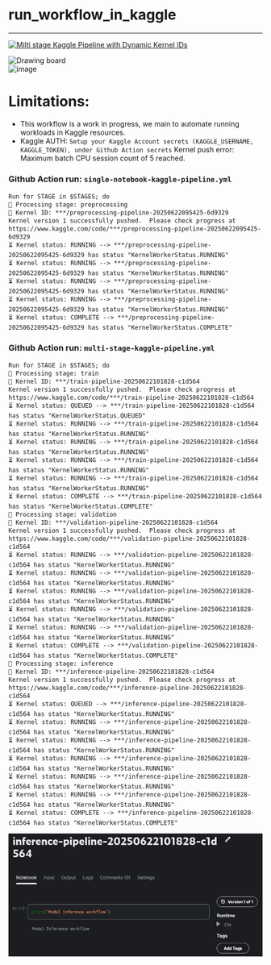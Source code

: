 # run_workflow_in_kaggle
---
[![Milti stage Kaggle Pipeline with Dynamic Kernel IDs](https://github.com/AllieUbisse/run_workflow_in_kaggle/actions/workflows/multi-stage-kaggle-pipeline.yml/badge.svg)](https://github.com/AllieUbisse/run_workflow_in_kaggle/actions/workflows/multi-stage-kaggle-pipeline.yml)

![Drawing board](https://isquarelab-draw.onrender.com/#room=b489c999781d89afb385,-3JKfkm5dDks-hBjb85Lkg)
<br>
![image](https://github.com/user-attachments/assets/b9a03038-9b4f-40f6-97cc-5cfd2b763939)

# Limitations:
  -  This workflow is a work in progress, we main to automate running workloads in Kaggle resources.
  -  Kaggle AUTH: `Setup your Kaggle Account secrets (KAGGLE_USERNAME, KAGGLE_TOKEN), under Github Action secrets`
Kernel push error: Maximum batch CPU session count of 5 reached.

### Github Action run: `single-notebook-kaggle-pipeline.yml`
```
Run for STAGE in $STAGES; do
🔧 Processing stage: preprocessing
📌 Kernel ID: ***/preprocessing-pipeline-20250622095425-6d9329
Kernel version 1 successfully pushed.  Please check progress at https://www.kaggle.com/code/***/preprocessing-pipeline-20250622095425-6d9329
⏳ Kernel status: RUNNING --> ***/preprocessing-pipeline-20250622095425-6d9329 has status "KernelWorkerStatus.RUNNING"
⏳ Kernel status: RUNNING --> ***/preprocessing-pipeline-20250622095425-6d9329 has status "KernelWorkerStatus.RUNNING"
⏳ Kernel status: RUNNING --> ***/preprocessing-pipeline-20250622095425-6d9329 has status "KernelWorkerStatus.RUNNING"
⏳ Kernel status: RUNNING --> ***/preprocessing-pipeline-20250622095425-6d9329 has status "KernelWorkerStatus.RUNNING"
⏳ Kernel status: COMPLETE --> ***/preprocessing-pipeline-20250622095425-6d9329 has status "KernelWorkerStatus.COMPLETE"
```

### Github Action run:  `multi-stage-kaggle-pipeline.yml`
```
Run for STAGE in $STAGES; do
🔧 Processing stage: train
📌 Kernel ID: ***/train-pipeline-20250622101828-c1d564
Kernel version 1 successfully pushed.  Please check progress at https://www.kaggle.com/code/***/train-pipeline-20250622101828-c1d564
⏳ Kernel status: QUEUED --> ***/train-pipeline-20250622101828-c1d564 has status "KernelWorkerStatus.QUEUED"
⏳ Kernel status: RUNNING --> ***/train-pipeline-20250622101828-c1d564 has status "KernelWorkerStatus.RUNNING"
⏳ Kernel status: RUNNING --> ***/train-pipeline-20250622101828-c1d564 has status "KernelWorkerStatus.RUNNING"
⏳ Kernel status: RUNNING --> ***/train-pipeline-20250622101828-c1d564 has status "KernelWorkerStatus.RUNNING"
⏳ Kernel status: RUNNING --> ***/train-pipeline-20250622101828-c1d564 has status "KernelWorkerStatus.RUNNING"
⏳ Kernel status: COMPLETE --> ***/train-pipeline-20250622101828-c1d564 has status "KernelWorkerStatus.COMPLETE"
🔧 Processing stage: validation
📌 Kernel ID: ***/validation-pipeline-20250622101828-c1d564
Kernel version 1 successfully pushed.  Please check progress at https://www.kaggle.com/code/***/validation-pipeline-20250622101828-c1d564
⏳ Kernel status: RUNNING --> ***/validation-pipeline-20250622101828-c1d564 has status "KernelWorkerStatus.RUNNING"
⏳ Kernel status: RUNNING --> ***/validation-pipeline-20250622101828-c1d564 has status "KernelWorkerStatus.RUNNING"
⏳ Kernel status: RUNNING --> ***/validation-pipeline-20250622101828-c1d564 has status "KernelWorkerStatus.RUNNING"
⏳ Kernel status: RUNNING --> ***/validation-pipeline-20250622101828-c1d564 has status "KernelWorkerStatus.RUNNING"
⏳ Kernel status: RUNNING --> ***/validation-pipeline-20250622101828-c1d564 has status "KernelWorkerStatus.RUNNING"
⏳ Kernel status: COMPLETE --> ***/validation-pipeline-20250622101828-c1d564 has status "KernelWorkerStatus.COMPLETE"
🔧 Processing stage: inference
📌 Kernel ID: ***/inference-pipeline-20250622101828-c1d564
Kernel version 1 successfully pushed.  Please check progress at https://www.kaggle.com/code/***/inference-pipeline-20250622101828-c1d564
⏳ Kernel status: QUEUED --> ***/inference-pipeline-20250622101828-c1d564 has status "KernelWorkerStatus.RUNNING"
⏳ Kernel status: RUNNING --> ***/inference-pipeline-20250622101828-c1d564 has status "KernelWorkerStatus.RUNNING"
⏳ Kernel status: RUNNING --> ***/inference-pipeline-20250622101828-c1d564 has status "KernelWorkerStatus.RUNNING"
⏳ Kernel status: RUNNING --> ***/inference-pipeline-20250622101828-c1d564 has status "KernelWorkerStatus.RUNNING"
⏳ Kernel status: RUNNING --> ***/inference-pipeline-20250622101828-c1d564 has status "KernelWorkerStatus.RUNNING"
⏳ Kernel status: RUNNING --> ***/inference-pipeline-20250622101828-c1d564 has status "KernelWorkerStatus.RUNNING"
⏳ Kernel status: COMPLETE --> ***/inference-pipeline-20250622101828-c1d564 has status "KernelWorkerStatus.COMPLETE"
```
![alt text](image.png)